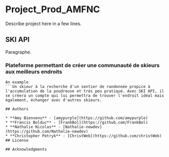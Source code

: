 # Project_Prod_AMFNC

Describe project here in a few lines.

## SKI API

Paragraphe.

### Plateforme permettant de créer une communauté de skieurs aux meilleurs endroits 

```Le projet SKI API permet de créer une plateforme qui met en contact des skieurs qui peuvent échanger les meilleurs endroits pour effectuer du ski de randonnée. Un fils d'actualité des emplacements découverts et le partage de ces informations donnent la possibilité de créer un réseau social de skieurs.
An example
```Un skieur à la recherche d'un sentier de randonnée propice à l'accumulation de la poudreuse et trés peu pratiqué. Avec SKI API, il se créera un compte qui lui permettra de trouver l'endroit idéal mais également, échanger avec d'autres skieurs.

## Authors

* **Amy Bienvenu** - [amypurple](https://github.com/amypurple)
* **Francis Bolduc** - [FrankBol](https://github.com/FrankBol)
* **Nathalie Nicolas** - [Nathalie-newdev](https://github.com/Nathalie-newdev)
* **Christopher Petryk** - [ChristWeb](https://github.com/christWeb)
## License

## Acknowledgments
